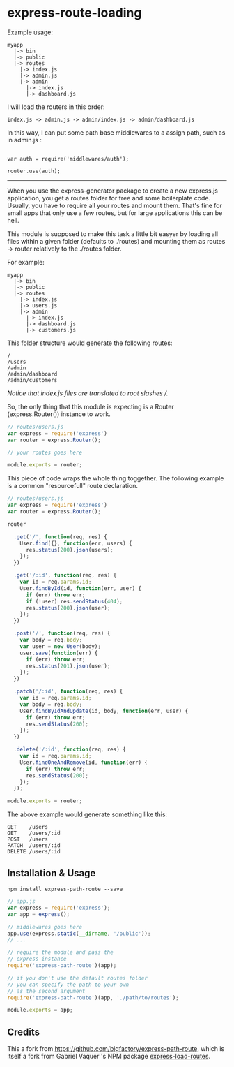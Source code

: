 express-route-loading
=====================

Example usage:

```
myapp
  |-> bin
  |-> public
  |-> routes
    |-> index.js
    |-> admin.js
    |-> admin
      |-> index.js
      |-> dashboard.js
```

I will load the routers in this order:

```
index.js -> admin.js -> admin/index.js -> admin/dashboard.js
```

In this way, I can put some path base middlewares to a assign path, such as in admin.js :

```

var auth = require('middlewares/auth');

router.use(auth);
```

------

When you use the express-generator package to create a new express.js application, you get a routes folder for free and some boilerplate code. Usually, you have to require all your routes and mount them. That's fine for small apps that only use a few routes, but for large applications this can be hell.

This module is supposed to make this task a little bit easyer by loading all files within a given folder (defaults to ./routes) and mounting them as routes -> router relatively to the ./routes folder.

For example:
```
myapp
  |-> bin
  |-> public
  |-> routes
    |-> index.js
    |-> users.js
    |-> admin
      |-> index.js
      |-> dashboard.js
      |-> customers.js
```
This folder structure would generate the following routes:

```
/
/users
/admin
/admin/dashboard
/admin/customers
```
_Notice that index.js files are translated to root slashes /._

So, the only thing that this module is expecting is a Router (express.Router()) instance to work.

```javascript
// routes/users.js
var express = require('express')
var router = express.Router();

// your routes goes here

module.exports = router;
```

This piece of code wraps the whole thing toggether.
The following example is a common "resourcefull" route declaration.
```javascript
// routes/users.js
var express = require('express')
var router = express.Router();

router

  .get('/', function(req, res) {
    User.find({}, function(err, users) {
      res.status(200).json(users);
    });
  })

  .get('/:id', function(req, res) {
    var id = req.params.id;
    User.findById(id, function(err, user) {
      if (err) throw err;
      if (!user) res.sendStatus(404);
      res.status(200).json(user);
    });
  })

  .post('/', function(req, res) {
    var body = req.body;
    var user = new User(body);
    user.save(function(err) {
      if (err) throw err;
      res.status(201).json(user);
    });
  })

  .patch('/:id', function(req, res) {
    var id = req.params.id;
    var body = req.body;
    User.findByIdAndUpdate(id, body, function(err, user) {
      if (err) throw err;
      res.sendStatus(200);
    });
  })

  .delete('/:id', function(req, res) {
    var id = req.params.id;
    User.findOneAndRemove(id, function(err) {
      if (err) throw err;
      res.sendStatus(200);
    });
  });

module.exports = router;
```
The above example would generate something like this:
```
GET    /users
GET    /users/:id
POST   /users
PATCH  /users/:id
DELETE /users/:id
```

## Installation & Usage
```
npm install express-path-route --save
```

```javascript
// app.js
var express = require('express');
var app = express();

// middlewares goes here
app.use(express.static(__dirname, '/public'));
// ...

// require the module and pass the
// express instance
require('express-path-route')(app);

// if you don't use the default routes folder
// you can specify the path to your own
// as the second argument
require('express-path-route')(app, './path/to/routes');

module.exports = app;
```

## Credits ##

This a fork from https://github.com/bigfactory/express-path-route, which is itself a fork from Gabriel Vaquer 's NPM package [express-load-routes](https://www.npmjs.com/package/express-load-routes).